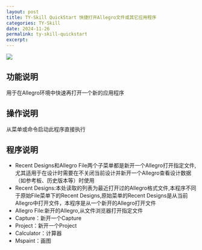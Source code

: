 ```yaml
---
layout: post
title: TY-Skill QuickStart 快捷打开Allegro文件或其它应用程序
categories: TY-Skill
date: 2024-11-26
permalink: ty-skill-quickstart
excerpt: 
---
```


![](https://tiny-yhw.github.io//images/TY-skill/Y_quickstart.png)

## 功能说明

用于在Allegro环境中快速再打开一个新的应用程序

## 操作说明

从菜单或命令启动此程序直接执行

## 程序说明

- Recent Designs和Allegro File两个子菜单都是新开一个Allegro打开指定文件,尤其适用于在设计时需要在不关闭当前设计并新开一个Allegro查看设计数据（如参考板、历史版本等）时使用
- Recent Designs:本处读取的列表为最近打开过的Allegro格式文件,本程序不同于原始File菜单下的Recent Designs,原始菜单的Recent Designs是从当前Allegro中打开文件，本程序是从一个新开的Allegro打开文件
- Allegro File:新开的Allegro,从文件浏览器打开指定文件
- Capture：新开一个Capture
- Project：新开一个Project
- Calculator：计算器
- Mspaint：画图